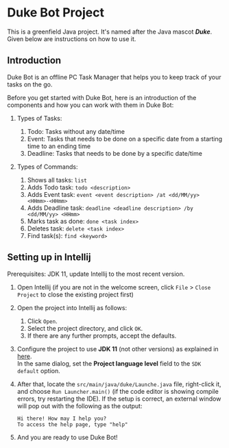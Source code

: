 # Duke Bot Project

This is a greenfield Java project. It's named after the Java mascot _**Duke**_. Given below are instructions on how to use it.

## Introduction
Duke Bot is an offline PC Task Manager that helps you to keep track of your tasks on the go.

Before you get started with Duke Bot, here is an introduction of the components and how you can work with them in Duke Bot:
   1. Types of Tasks:
      1. Todo: Tasks without any date/time
      2. Event: Tasks that needs to be done on a specific date from a starting time to an ending time
      3. Deadline: Tasks that needs to be done by a specific date/time
      
   1. Types of Commands:   
      1. Shows all tasks: `list` 
      2. Adds Todo task: `todo <description>`
      3. Adds Event task: `event <event description> /at <dd/MM/yy> <HHmm>-<HHmm>`
      4. Adds Deadline task: `deadline <deadline description> /by <dd/MM/yy> <HHmm>`
      5. Marks task as done: `done <task index>`
      6. Deletes task: `delete <task index>` 
      7. Find task(s): `find <keyword>`

## Setting up in Intellij

Prerequisites: JDK 11, update Intellij to the most recent version.

1. Open Intellij (if you are not in the welcome screen, click `File` > `Close Project` to close the existing project first)
1. Open the project into Intellij as follows:
   1. Click `Open`.
   2. Select the project directory, and click `OK`.
   3. If there are any further prompts, accept the defaults.
1. Configure the project to use **JDK 11** (not other versions) as explained in [here](https://www.jetbrains.com/help/idea/sdk.html#set-up-jdk).<br>
   In the same dialog, set the **Project language level** field to the `SDK default` option.
1. After that, locate the `src/main/java/duke/Launche.java` file, right-click it, and choose `Run Launcher.main()` (if the code editor is showing compile errors, try restarting the IDE). If the setup is correct, an external window will pop out with the following as the output:

   ```
   Hi there! How may I help you? 
   To access the help page, type "help"
   ```
1. And you are ready to use Duke Bot!
